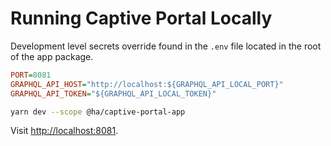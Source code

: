 # Running Captive Portal Locally

Development level secrets override found in the `.env` file located in the root of the app package.

```ini
PORT=8081
GRAPHQL_API_HOST="http://localhost:${GRAPHQL_API_LOCAL_PORT}"
GRAPHQL_API_TOKEN="${GRAPHQL_API_LOCAL_TOKEN}"
```

```bash
yarn dev --scope @ha/captive-portal-app
```

Visit [http://localhost:8081](http://localhost:8081).
